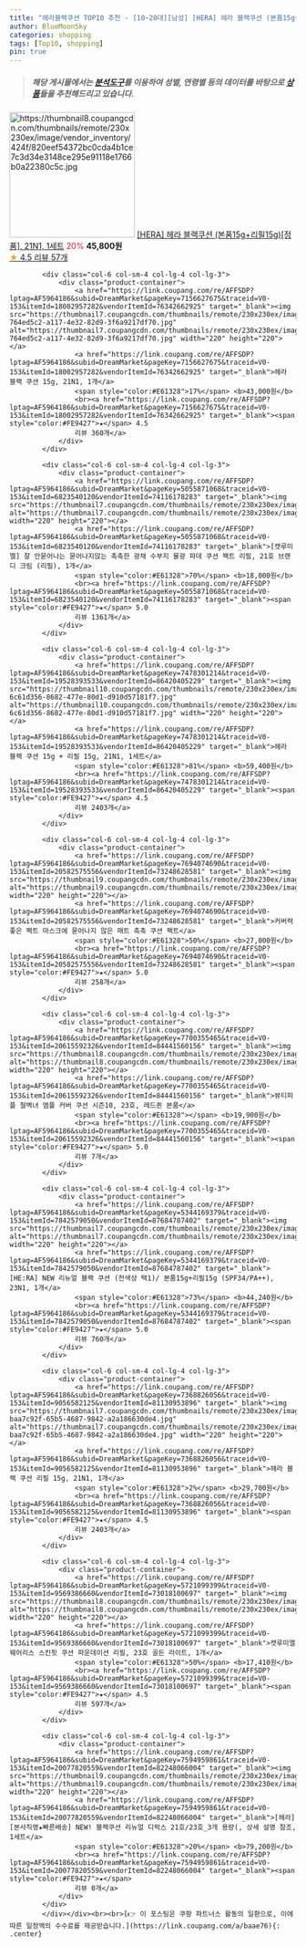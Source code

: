 ```yaml
---
title: "헤라블랙쿠션 TOP10 추천 - [10~20대][남성] [HERA] 헤라 블랙쿠션 (본품15g+리필15g)[정품], 21N1, 1세트"
author: BlueMoonSky
categories: shopping
tags: [Top10, shopping]
pin: true
---
```


> ##### 해당 게시물에서는 [**분석도구**](https://itemscout.io/)를 이용하여 **성별**, **연령별** 등의 데이터를 바탕으로 [**상품**](https://link.coupang.com/a/baae76)들을 추천해드리고 있습니다.
<div class="container"><div class="row">
            <div class="col-6 col-sm-4 col-lg-4 col-lg-3">
                <div class="product-container">
                    <a href="https://link.coupang.com/re/AFFSDP?lptag=AF5964186&subid=DreamMarket&pageKey=6753347311&traceid=V0-153&itemId=19599147961&vendorItemId=87612943863" target="_blank"><img src="https://thumbnail8.coupangcdn.com/thumbnails/remote/230x230ex/image/vendor_inventory/424f/820eef54372bc0cda4b1ce7c3d34e3148ce295e91118e1766b0a22380c5c.jpg" alt="https://thumbnail8.coupangcdn.com/thumbnails/remote/230x230ex/image/vendor_inventory/424f/820eef54372bc0cda4b1ce7c3d34e3148ce295e91118e1766b0a22380c5c.jpg" width="220" height="220"></a>
                    <a href="https://link.coupang.com/re/AFFSDP?lptag=AF5964186&subid=DreamMarket&pageKey=6753347311&traceid=V0-153&itemId=19599147961&vendorItemId=87612943863" target="_blank">[HERA] 헤라 블랙쿠션 (본품15g+리필15g)[정품], 21N1, 1세트</a>
                    <span style="color:#E61328">20%</span> <b>45,800원</b>
                    <br><a href="https://link.coupang.com/re/AFFSDP?lptag=AF5964186&subid=DreamMarket&pageKey=6753347311&traceid=V0-153&itemId=19599147961&vendorItemId=87612943863" target="_blank"><span style="color:#FE9427">★</span> 4.5
                    리뷰 57개</a>
                </div>
            </div>
            
            <div class="col-6 col-sm-4 col-lg-4 col-lg-3">
                <div class="product-container">
                    <a href="https://link.coupang.com/re/AFFSDP?lptag=AF5964186&subid=DreamMarket&pageKey=7156627675&traceid=V0-153&itemId=18002957282&vendorItemId=76342662925" target="_blank"><img src="https://thumbnail7.coupangcdn.com/thumbnails/remote/230x230ex/image/retail/images/974271696175301-764ed5c2-a117-4e32-82d9-3f6a9217df70.jpg" alt="https://thumbnail7.coupangcdn.com/thumbnails/remote/230x230ex/image/retail/images/974271696175301-764ed5c2-a117-4e32-82d9-3f6a9217df70.jpg" width="220" height="220"></a>
                    <a href="https://link.coupang.com/re/AFFSDP?lptag=AF5964186&subid=DreamMarket&pageKey=7156627675&traceid=V0-153&itemId=18002957282&vendorItemId=76342662925" target="_blank">헤라 블랙 쿠션 15g, 21N1, 1개</a>
                    <span style="color:#E61328">17%</span> <b>43,000원</b>
                    <br><a href="https://link.coupang.com/re/AFFSDP?lptag=AF5964186&subid=DreamMarket&pageKey=7156627675&traceid=V0-153&itemId=18002957282&vendorItemId=76342662925" target="_blank"><span style="color:#FE9427">★</span> 4.5
                    리뷰 360개</a>
                </div>
            </div>
            
            <div class="col-6 col-sm-4 col-lg-4 col-lg-3">
                <div class="product-container">
                    <a href="https://link.coupang.com/re/AFFSDP?lptag=AF5964186&subid=DreamMarket&pageKey=5055871068&traceid=V0-153&itemId=6823540120&vendorItemId=74116178283" target="_blank"><img src="https://thumbnail7.coupangcdn.com/thumbnails/remote/230x230ex/image/vendor_inventory/30f1/49718cab799edb9ba6ff0c5a5e532482e58cd2be3b60d39982c94dd888d3.jpg" alt="https://thumbnail7.coupangcdn.com/thumbnails/remote/230x230ex/image/vendor_inventory/30f1/49718cab799edb9ba6ff0c5a5e532482e58cd2be3b60d39982c94dd888d3.jpg" width="220" height="220"></a>
                    <a href="https://link.coupang.com/re/AFFSDP?lptag=AF5964186&subid=DreamMarket&pageKey=5055871068&traceid=V0-153&itemId=6823540120&vendorItemId=74116178283" target="_blank">[캣루미엘] 잘 안묻어나는 묻어나지않는 촉촉한 광채 수부지 물광 파데 쿠션 팩트 리필, 21호 브랜디 크림 (리필), 1개</a>
                    <span style="color:#E61328">70%</span> <b>18,000원</b>
                    <br><a href="https://link.coupang.com/re/AFFSDP?lptag=AF5964186&subid=DreamMarket&pageKey=5055871068&traceid=V0-153&itemId=6823540120&vendorItemId=74116178283" target="_blank"><span style="color:#FE9427">★</span> 5.0
                    리뷰 1361개</a>
                </div>
            </div>
            
            <div class="col-6 col-sm-4 col-lg-4 col-lg-3">
                <div class="product-container">
                    <a href="https://link.coupang.com/re/AFFSDP?lptag=AF5964186&subid=DreamMarket&pageKey=7478301214&traceid=V0-153&itemId=19528393533&vendorItemId=86420405229" target="_blank"><img src="https://thumbnail10.coupangcdn.com/thumbnails/remote/230x230ex/image/retail/images/2904825314483008-6c61d356-8682-477e-80d1-d910d57181f7.jpg" alt="https://thumbnail10.coupangcdn.com/thumbnails/remote/230x230ex/image/retail/images/2904825314483008-6c61d356-8682-477e-80d1-d910d57181f7.jpg" width="220" height="220"></a>
                    <a href="https://link.coupang.com/re/AFFSDP?lptag=AF5964186&subid=DreamMarket&pageKey=7478301214&traceid=V0-153&itemId=19528393533&vendorItemId=86420405229" target="_blank">헤라 블랙 쿠션 15g + 리필 15g, 21N1, 1세트</a>
                    <span style="color:#E61328">81%</span> <b>59,400원</b>
                    <br><a href="https://link.coupang.com/re/AFFSDP?lptag=AF5964186&subid=DreamMarket&pageKey=7478301214&traceid=V0-153&itemId=19528393533&vendorItemId=86420405229" target="_blank"><span style="color:#FE9427">★</span> 4.5
                    리뷰 2403개</a>
                </div>
            </div>
            
            <div class="col-6 col-sm-4 col-lg-4 col-lg-3">
                <div class="product-container">
                    <a href="https://link.coupang.com/re/AFFSDP?lptag=AF5964186&subid=DreamMarket&pageKey=7694074690&traceid=V0-153&itemId=20582575556&vendorItemId=73248628581" target="_blank"><img src="https://thumbnail9.coupangcdn.com/thumbnails/remote/230x230ex/image/vendor_inventory/50d0/57fe93656fe4ea2d75ece3d24dd0e6d2d78a55c552efb337f5e057163092.jpg" alt="https://thumbnail9.coupangcdn.com/thumbnails/remote/230x230ex/image/vendor_inventory/50d0/57fe93656fe4ea2d75ece3d24dd0e6d2d78a55c552efb337f5e057163092.jpg" width="220" height="220"></a>
                    <a href="https://link.coupang.com/re/AFFSDP?lptag=AF5964186&subid=DreamMarket&pageKey=7694074690&traceid=V0-153&itemId=20582575556&vendorItemId=73248628581" target="_blank">커버력좋은 팩트 마스크에 묻어나지 않은 매트 촉촉 쿠션 팩트</a>
                    <span style="color:#E61328">50%</span> <b>27,000원</b>
                    <br><a href="https://link.coupang.com/re/AFFSDP?lptag=AF5964186&subid=DreamMarket&pageKey=7694074690&traceid=V0-153&itemId=20582575556&vendorItemId=73248628581" target="_blank"><span style="color:#FE9427">★</span> 5.0
                    리뷰 258개</a>
                </div>
            </div>
            
            <div class="col-6 col-sm-4 col-lg-4 col-lg-3">
                <div class="product-container">
                    <a href="https://link.coupang.com/re/AFFSDP?lptag=AF5964186&subid=DreamMarket&pageKey=7700355465&traceid=V0-153&itemId=20615592326&vendorItemId=84441560156" target="_blank"><img src="https://thumbnail8.coupangcdn.com/thumbnails/remote/230x230ex/image/vendor_inventory/523e/66937d3229313aaa3831251f02f68fb07605a6c5cb8c89fc568211de0244.jpg" alt="https://thumbnail8.coupangcdn.com/thumbnails/remote/230x230ex/image/vendor_inventory/523e/66937d3229313aaa3831251f02f68fb07605a6c5cb8c89fc568211de0244.jpg" width="220" height="220"></a>
                    <a href="https://link.coupang.com/re/AFFSDP?lptag=AF5964186&subid=DreamMarket&pageKey=7700355465&traceid=V0-153&itemId=20615592326&vendorItemId=84441560156" target="_blank">뷰티피플 철벽녀 앰플 커버 쿠션 시즌10, 23호, 레드퀸 본품</a>
                    <span style="color:#E61328"></span> <b>19,900원</b>
                    <br><a href="https://link.coupang.com/re/AFFSDP?lptag=AF5964186&subid=DreamMarket&pageKey=7700355465&traceid=V0-153&itemId=20615592326&vendorItemId=84441560156" target="_blank"><span style="color:#FE9427">★</span> 5.0
                    리뷰 7개</a>
                </div>
            </div>
            
            <div class="col-6 col-sm-4 col-lg-4 col-lg-3">
                <div class="product-container">
                    <a href="https://link.coupang.com/re/AFFSDP?lptag=AF5964186&subid=DreamMarket&pageKey=5344169379&traceid=V0-153&itemId=7842579050&vendorItemId=87684787402" target="_blank"><img src="https://thumbnail7.coupangcdn.com/thumbnails/remote/230x230ex/image/vendor_inventory/1a37/feb21c2e0558524e3996ff2438e71257ad3a00a6a9099d2865c12195dc9d.jpg" alt="https://thumbnail7.coupangcdn.com/thumbnails/remote/230x230ex/image/vendor_inventory/1a37/feb21c2e0558524e3996ff2438e71257ad3a00a6a9099d2865c12195dc9d.jpg" width="220" height="220"></a>
                    <a href="https://link.coupang.com/re/AFFSDP?lptag=AF5964186&subid=DreamMarket&pageKey=5344169379&traceid=V0-153&itemId=7842579050&vendorItemId=87684787402" target="_blank">[HE:RA] NEW 리뉴얼 블랙 쿠션 (전색상 택1)/ 본품15g+리필15g (SPF34/PA++), 23N1, 1개</a>
                    <span style="color:#E61328">73%</span> <b>44,240원</b>
                    <br><a href="https://link.coupang.com/re/AFFSDP?lptag=AF5964186&subid=DreamMarket&pageKey=5344169379&traceid=V0-153&itemId=7842579050&vendorItemId=87684787402" target="_blank"><span style="color:#FE9427">★</span> 5.0
                    리뷰 760개</a>
                </div>
            </div>
            
            <div class="col-6 col-sm-4 col-lg-4 col-lg-3">
                <div class="product-container">
                    <a href="https://link.coupang.com/re/AFFSDP?lptag=AF5964186&subid=DreamMarket&pageKey=7368826056&traceid=V0-153&itemId=9056582125&vendorItemId=81130953896" target="_blank"><img src="https://thumbnail7.coupangcdn.com/thumbnails/remote/230x230ex/image/retail/images/3919294271196901-baa7c92f-65b5-4687-9842-a2a186630de4.jpg" alt="https://thumbnail7.coupangcdn.com/thumbnails/remote/230x230ex/image/retail/images/3919294271196901-baa7c92f-65b5-4687-9842-a2a186630de4.jpg" width="220" height="220"></a>
                    <a href="https://link.coupang.com/re/AFFSDP?lptag=AF5964186&subid=DreamMarket&pageKey=7368826056&traceid=V0-153&itemId=9056582125&vendorItemId=81130953896" target="_blank">헤라 블랙 쿠션 리필 15g, 21N1, 1개</a>
                    <span style="color:#E61328">2%</span> <b>29,700원</b>
                    <br><a href="https://link.coupang.com/re/AFFSDP?lptag=AF5964186&subid=DreamMarket&pageKey=7368826056&traceid=V0-153&itemId=9056582125&vendorItemId=81130953896" target="_blank"><span style="color:#FE9427">★</span> 4.5
                    리뷰 2403개</a>
                </div>
            </div>
            
            <div class="col-6 col-sm-4 col-lg-4 col-lg-3">
                <div class="product-container">
                    <a href="https://link.coupang.com/re/AFFSDP?lptag=AF5964186&subid=DreamMarket&pageKey=5721099399&traceid=V0-153&itemId=9569386660&vendorItemId=73018100697" target="_blank"><img src="https://thumbnail8.coupangcdn.com/thumbnails/remote/230x230ex/image/vendor_inventory/d5c1/1e7cf4f3b0b3d32e5892272c3ad51390c3bd9de02c9db0236213844a1104.jpeg" alt="https://thumbnail8.coupangcdn.com/thumbnails/remote/230x230ex/image/vendor_inventory/d5c1/1e7cf4f3b0b3d32e5892272c3ad51390c3bd9de02c9db0236213844a1104.jpeg" width="220" height="220"></a>
                    <a href="https://link.coupang.com/re/AFFSDP?lptag=AF5964186&subid=DreamMarket&pageKey=5721099399&traceid=V0-153&itemId=9569386660&vendorItemId=73018100697" target="_blank">캣루미엘 웨어리스 스킨핏 쿠션 파운데이션 리필, 23호 골든 라이트, 1개</a>
                    <span style="color:#E61328">50%</span> <b>17,410원</b>
                    <br><a href="https://link.coupang.com/re/AFFSDP?lptag=AF5964186&subid=DreamMarket&pageKey=5721099399&traceid=V0-153&itemId=9569386660&vendorItemId=73018100697" target="_blank"><span style="color:#FE9427">★</span> 4.5
                    리뷰 597개</a>
                </div>
            </div>
            
            <div class="col-6 col-sm-4 col-lg-4 col-lg-3">
                <div class="product-container">
                    <a href="https://link.coupang.com/re/AFFSDP?lptag=AF5964186&subid=DreamMarket&pageKey=7594959861&traceid=V0-153&itemId=20077820559&vendorItemId=82248066004" target="_blank"><img src="https://thumbnail9.coupangcdn.com/thumbnails/remote/230x230ex/image/vendor_inventory/db45/fbcc11162d4c926ddcd2cb1f3d9902fe699b87189067ccccb26c3ca910a3.jpg" alt="https://thumbnail9.coupangcdn.com/thumbnails/remote/230x230ex/image/vendor_inventory/db45/fbcc11162d4c926ddcd2cb1f3d9902fe699b87189067ccccb26c3ca910a3.jpg" width="220" height="220"></a>
                    <a href="https://link.coupang.com/re/AFFSDP?lptag=AF5964186&subid=DreamMarket&pageKey=7594959861&traceid=V0-153&itemId=20077820559&vendorItemId=82248066004" target="_blank">[헤라] [본사직영★빠른배송] NEW! 블랙쿠션 리뉴얼 디럭스 21호/23호_3개 용량(, 상세 설명 참조, 1세트</a>
                    <span style="color:#E61328">20%</span> <b>79,200원</b>
                    <br><a href="https://link.coupang.com/re/AFFSDP?lptag=AF5964186&subid=DreamMarket&pageKey=7594959861&traceid=V0-153&itemId=20077820559&vendorItemId=82248066004" target="_blank"><span style="color:#FE9427">★</span> 
                    리뷰 0개</a>
                </div>
            </div>
            </div></div><br><br>[👉 이 포스팅은 쿠팡 파트너스 활동의 일환으로, 이에 따른 일정액의 수수료를 제공받습니다.](https://link.coupang.com/a/baae76){: .center}